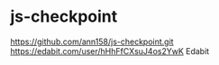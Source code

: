﻿# js-checkpoint
 https://github.com/ann158/js-checkpoint.git
 https://edabit.com/user/hHhFfCXsuJ4os2YwK Edabit
